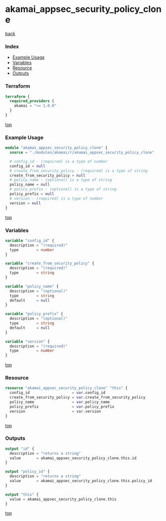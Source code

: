 # akamai_appsec_security_policy_clone

[back](../akamai.md)

### Index

- [Example Usage](#example-usage)
- [Variables](#variables)
- [Resource](#resource)
- [Outputs](#outputs)

### Terraform

```terraform
terraform {
  required_providers {
    akamai = ">= 1.0.0"
  }
}
```

[top](#index)

### Example Usage

```terraform
module "akamai_appsec_security_policy_clone" {
  source = "./modules/akamai/r/akamai_appsec_security_policy_clone"

  # config_id - (required) is a type of number
  config_id = null
  # create_from_security_policy - (required) is a type of string
  create_from_security_policy = null
  # policy_name - (optional) is a type of string
  policy_name = null
  # policy_prefix - (optional) is a type of string
  policy_prefix = null
  # version - (required) is a type of number
  version = null
}
```

[top](#index)

### Variables

```terraform
variable "config_id" {
  description = "(required)"
  type        = number
}

variable "create_from_security_policy" {
  description = "(required)"
  type        = string
}

variable "policy_name" {
  description = "(optional)"
  type        = string
  default     = null
}

variable "policy_prefix" {
  description = "(optional)"
  type        = string
  default     = null
}

variable "version" {
  description = "(required)"
  type        = number
}
```

[top](#index)

### Resource

```terraform
resource "akamai_appsec_security_policy_clone" "this" {
  config_id                   = var.config_id
  create_from_security_policy = var.create_from_security_policy
  policy_name                 = var.policy_name
  policy_prefix               = var.policy_prefix
  version                     = var.version
}
```

[top](#index)

### Outputs

```terraform
output "id" {
  description = "returns a string"
  value       = akamai_appsec_security_policy_clone.this.id
}

output "policy_id" {
  description = "returns a string"
  value       = akamai_appsec_security_policy_clone.this.policy_id
}

output "this" {
  value = akamai_appsec_security_policy_clone.this
}
```

[top](#index)
